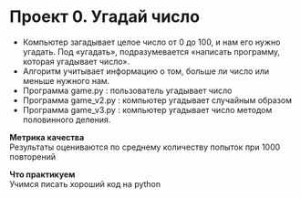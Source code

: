 # Проект 0. Угадай число

- Компьютер загадывает целое число от 0 до 100, и нам его нужно угадать. Под «угадать», подразумевается «написать программу, которая угадывает число».
- Алгоритм учитывает информацию о том, больше ли  число или меньше нужного нам.
- Программа game.py    : пользователь угадывает число    
- Программа game_v2.py : компьютер угадывает случайным образом
- Программа game_v3.py : компьютер угадывает число методом половинного деления. 


**Метрика качества**     
Результаты оцениваются по среднему количеству попыток при 1000 повторений

**Что практикуем**     
Учимся писать хороший код на python


